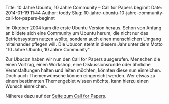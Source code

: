 Title: 10 Jahre Ubuntu, 10 Jahre Community – Call for Papers beginnt
Date: 2014-01-19 11:44
Author: toddy
Slug: 10-jahre-ubuntu-10-jahre-community-call-for-papers-beginnt

Im Oktober 2004 kam die erste Ubuntu Version heraus. Schon von Anfang an
bildete sich eine Community um Ubuntu herum, die nicht nur das
Betriebssystem nutzen wollte, sondern auch einen menschlichen Umgang
miteinander pflegen will. Die Ubucon steht in diesem Jahr unter dem
Motto "10 Jahre Ubuntu, 10 Jahre Community".


Zur Ubucon haben wir nun den Call for Papers ausgerufen. Menschen die
einen Vortrag, einen Workshop, eine Diskussionsrunde oder ähnliche
Veranstaltungen halten und leiten möchten, könnten diese nun einreichen.
Doch auch Themenwünsche können eingereicht werden. Wer etwas zu einem
bestimmten Themengebiet wissen möchte, kann hierzu einen Wunsch
einreichen.


Näheres dazu auf der [Seite zum Call for
Papers](http://ubucon.de/2014/cfp).




